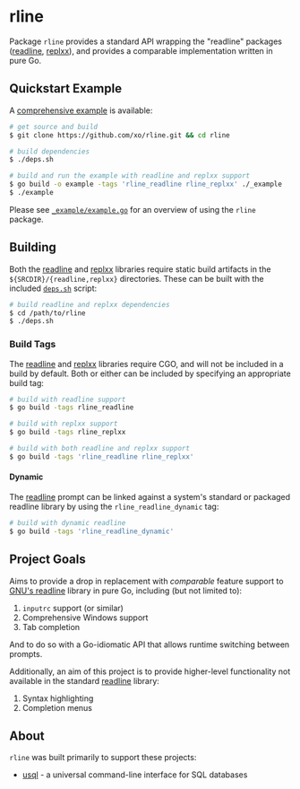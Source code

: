 # rline

Package `rline` provides a standard API wrapping the "readline" packages
([readline][], [replxx][]), and provides a comparable implementation written in
pure Go.

## Quickstart Example

A [comprehensive example][example] is available:

```sh
# get source and build
$ git clone https://github.com/xo/rline.git && cd rline

# build dependencies
$ ./deps.sh

# build and run the example with readline and replxx support
$ go build -o example -tags 'rline_readline rline_replxx' ./_example
$ ./example
```

Please see [`_example/example.go`][example] for an overview of using the
`rline` package.

## Building

Both the [readline][] and [replxx][] libraries require static build artifacts
in the `${SRCDIR}/{readline,replxx}` directories. These can be built with the
included [`deps.sh`](deps.sh) script:

```sh
# build readline and replxx dependencies
$ cd /path/to/rline
$ ./deps.sh
```

### Build Tags

The [readline][] and [replxx][] libraries require CGO, and will not be included
in a build by default. Both or either can be included by specifying an
appropriate build tag:

```sh
# build with readline support
$ go build -tags rline_readline

# build with replxx support
$ go build -tags rline_replxx

# build with both readline and replxx support
$ go build -tags 'rline_readline rline_replxx'
```

#### Dynamic

The [readline][] prompt can be linked against a system's standard or packaged
readline library by using the `rline_readline_dynamic` tag:

```sh
# build with dynamic readline
$ go build -tags 'rline_readline_dynamic'
```

## Project Goals

Aims to provide a drop in replacement with _comparable_ feature support to
[GNU's readline][readline] library in pure Go, including (but not limited to):

1. `inputrc` support (or similar)
2. Comprehensive Windows support
3. Tab completion

And to do so with a Go-idiomatic API that allows runtime switching between
prompts.

Additionally, an aim of this project is to provide higher-level functionality
not available in the standard [readline][] library:

1. Syntax highlighting
2. Completion menus

## About

`rline` was built primarily to support these projects:

* [usql][usql] - a universal command-line interface for SQL databases

[example]: _example/example.go
[readline]: https://tiswww.case.edu/php/chet/readline/rltop.html
[replxx]: https://github.com/AmokHuginnsson/replxx
[usql]: https://github.com/xo/usql
